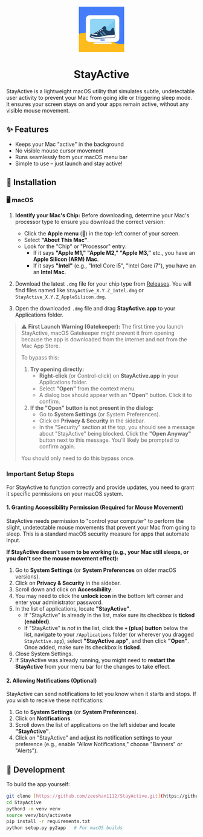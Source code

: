 <p align="center">
  <img src="icon.png" alt="StayActive Icon" width="120" />
</p>

<h1 align="center">StayActive</h1>

StayActive is a lightweight macOS utility that simulates subtle, undetectable user activity to prevent your Mac from going idle or triggering sleep mode. It ensures your screen stays on and your apps remain active, without any visible mouse movement.

## ✨ Features

- Keeps your Mac "active" in the background
- No visible mouse cursor movement
- Runs seamlessly from your macOS menu bar
- Simple to use – just launch and stay active!

## 🚀 Installation

### 🖥 macOS

1.  **Identify your Mac's Chip:** Before downloading, determine your Mac's processor type to ensure you download the correct version:
    * Click the **Apple menu** () in the top-left corner of your screen.
    * Select **"About This Mac"**.
    * Look for the "Chip" or "Processor" entry:
        * If it says **"Apple M1," "Apple M2," "Apple M3,"** etc., you have an **Apple Silicon (ARM) Mac**.
        * If it says **"Intel"** (e.g., "Intel Core i5", "Intel Core i7"), you have an an **Intel Mac**.

2.  Download the latest `.dmg` file for your chip type from [Releases](https://github.com/zeeshan1112/StayActive/releases). You will find files named like `StayActive_X.Y.Z_Intel.dmg` or `StayActive_X.Y.Z_AppleSilicon.dmg`.

3.  Open the downloaded `.dmg` file and drag **StayActive.app** to your Applications folder.

> ⚠️ **First Launch Warning (Gatekeeper):**
> The first time you launch StayActive, macOS Gatekeeper might prevent it from opening because the app is downloaded from the internet and not from the Mac App Store.
>
> To bypass this:
> 1.  **Try opening directly:**
>     * **Right-click** (or Control-click) on **StayActive.app** in your Applications folder.
>     * Select **"Open"** from the context menu.
>     * A dialog box should appear with an **"Open"** button. Click it to confirm.
> 2.  **If the "Open" button is not present in the dialog:**
>     * Go to **System Settings** (or System Preferences).
>     * Click on **Privacy & Security** in the sidebar.
>     * In the "Security" section at the top, you should see a message about "StayActive" being blocked. Click the **"Open Anyway"** button next to this message. You'll likely be prompted to confirm again.
>
> You should only need to do this bypass once.

### Important Setup Steps

For StayActive to function correctly and provide updates, you need to grant it specific permissions on your macOS system.

#### 1. Granting Accessibility Permission (Required for Mouse Movement)

StayActive needs permission to "control your computer" to perform the slight, undetectable mouse movements that prevent your Mac from going to sleep. This is a standard macOS security measure for apps that automate input.

**If StayActive doesn't seem to be working (e.g., your Mac still sleeps, or you don't see the mouse movement effect):**

1.  Go to **System Settings** (or **System Preferences** on older macOS versions).
2.  Click on **Privacy & Security** in the sidebar.
3.  Scroll down and click on **Accessibility**.
4.  You may need to click the **unlock icon** in the bottom left corner and enter your administrator password.
5.  In the list of applications, locate **"StayActive"**.
    * If "StayActive" is already in the list, make sure its checkbox is **ticked (enabled)**.
    * If "StayActive" is *not* in the list, click the **`+` (plus) button** below the list, navigate to your `/Applications` folder (or wherever you dragged `StayActive.app`), select **"StayActive.app"**, and then click **"Open"**. Once added, make sure its checkbox is **ticked**.
6.  Close System Settings.
7.  If StayActive was already running, you might need to **restart the StayActive** from your menu bar for the changes to take effect.

#### 2. Allowing Notifications (Optional)

StayActive can send notifications to let you know when it starts and stops. If you wish to receive these notifications:

1.  Go to **System Settings** (or **System Preferences**).
2.  Click on **Notifications**.
3.  Scroll down the list of applications on the left sidebar and locate **"StayActive"**.
4.  Click on "StayActive" and adjust its notification settings to your preference (e.g., enable "Allow Notifications," choose "Banners" or "Alerts").

## 🧪 Development

To build the app yourself:

```bash
git clone [https://github.com/zeeshan1112/StayActive.git](https://github.com/zeeshan1112/StayActive.git)
cd StayActive
python3 -m venv venv
source venv/bin/activate
pip install -r requirements.txt
python setup.py py2app   # For macOS builds